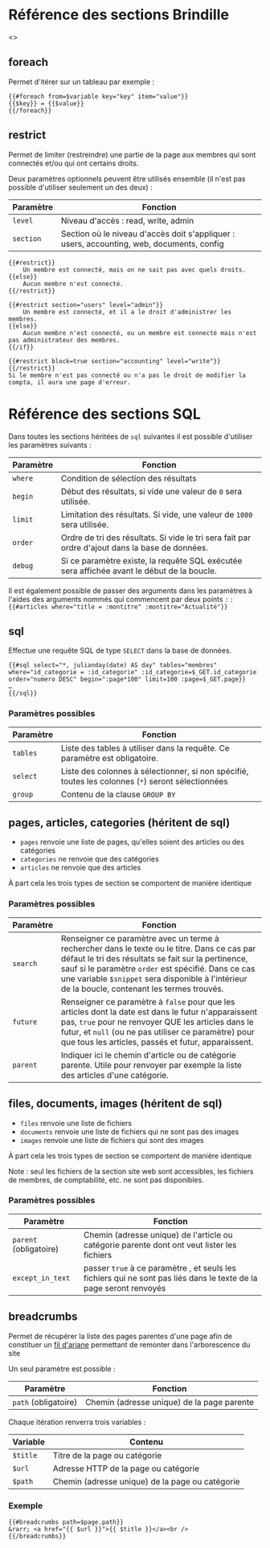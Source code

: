 # Référence des sections Brindille

<<toc aside>>

## foreach

Permet d'itérer sur un tableau par exemple :

```
{{#foreach from=$variable key="key" item="value"}}
{{$key}} = {{$value}}
{{/foreach}}
```

## restrict

Permet de limiter (restreindre) une partie de la page aux membres qui sont connectés et/ou qui ont certains droits.

Deux paramètres optionnels peuvent être utilisés ensemble (il n'est pas possible d'utiliser seulement un des deux) :

| Paramètre | Fonction |
| - | - |
| `level` | Niveau d'accès : read, write, admin |
| `section` | Section où le niveau d'accès doit s'appliquer : users, accounting, web, documents, config |

```
{{#restrict}}
	Un membre est connecté, mais on ne sait pas avec quels droits.
{{else}}
	Aucun membre n'est connecté.
{{/restrict}}
```

```
{{#restrict section="users" level="admin"}}
	Un membre est connecté, et il a le droit d'administrer les membres.
{{else}}
	Aucun membre n'est connecté, ou un membre est connecté mais n'est pas administrateur des membres.
{{/if}}
```

```
{{#restrict block=true section="accounting" level="write"}}
{{/restrict}}
Si le membre n'est pas connecté ou n'a pas le droit de modifier la compta, il aura une page d'erreur.
```

# Référence des sections SQL

Dans toutes les sections héritées de `sql` suivantes il est possible d'utiliser les paramètres suivants :

| Paramètre | Fonction |
| - | - |
| `where` | Condition de sélection des résultats |
| `begin` | Début des résultats, si vide une valeur de `0` sera utilisée. |
| `limit` | Limitation des résultats. Si vide, une valeur de `1000` sera utilisée. |
| `order` | Ordre de tri des résultats. Si vide le tri sera fait par ordre d'ajout dans la base de données. |
| `debug` | Si ce paramètre existe, la requête SQL exécutée sera affichée avant le début de la boucle. |

Il est également possible de passer des arguments dans les paramètres à l'aides des arguments nommés qui commencent par deux points `:` : `{{#articles where="title = :montitre" :montitre="Actualité"}}`

## sql

Effectue une requête SQL de type `SELECT` dans la base de données.

```
{{#sql select="*, julianday(date) AS day" tables="membres" where="id_categorie = :id_categorie" :id_categorie=$_GET.id_categorie order="numero DESC" begin=":page*100" limit=100 :page=$_GET.page}}
…
{{/sql}}
```

### Paramètres possibles

| Paramètre | Fonction |
| - | - |
| `tables` | Liste des tables à utiliser dans la requête. Ce paramètre est obligatoire. |
| `select` | Liste des colonnes à sélectionner, si non spécifié, toutes les colonnes (`*`) seront sélectionnées |
| `group` | Contenu de la clause `GROUP BY` |

## pages, articles, categories (héritent de sql)

* `pages` renvoie une liste de pages, qu'elles soient des articles ou des catégories
* `categories` ne renvoie que des catégories
* `articles` ne renvoie que des articles

À part cela les trois types de section se comportent de manière identique

### Paramètres possibles

| Paramètre | Fonction |
| - | - |
| `search` | Renseigner ce paramètre avec un terme à rechercher dans le texte ou le titre. Dans ce cas par défaut le tri des résultats se fait sur la pertinence, sauf si le paramètre `order` est spécifié. Dans ce cas une variable `$snippet` sera disponible à l'intérieur de la boucle, contenant les termes trouvés. |
| `future` | Renseigner ce paramètre à `false` pour que les articles dont la date est dans le futur n'apparaissent pas, `true` pour ne renvoyer QUE les articles dans le futur, et `null` (ou ne pas utiliser ce paramètre) pour que tous les articles, passés et futur, apparaissent. |
| `parent` | Indiquer ici le chemin d'article ou de catégorie parente. Utile pour renvoyer par exemple la liste des articles d'une catégorie. |

## files, documents, images (héritent de sql)

* `files` renvoie une liste de fichiers
* `documents` renvoie une liste de fichiers qui ne sont pas des images
* `images` renvoie une liste de fichiers qui sont des images

À part cela les trois types de section se comportent de manière identique

Note : seul les fichiers de la section site web sont accessibles, les fichiers de membres, de comptabilité, etc. ne sont pas disponibles.

### Paramètres possibles

| Paramètre | Fonction |
| - | - |
| `parent` (obligatoire) | Chemin (adresse unique) de l'article ou catégorie parente dont ont veut lister les fichiers |
| `except_in_text` | passer `true` à ce paramètre , et seuls les fichiers qui ne sont pas liés dans le texte de la page seront renvoyés |

## breadcrumbs

Permet de récupérer la liste des pages parentes d'une page afin de constituer un [fil d'ariane](https://fr.wikipedia.org/wiki/Fil_d'Ariane_(ergonomie)) permettant de remonter dans l'arborescence du site

Un seul paramètre est possible :

| Paramètre | Fonction |
| - | - |
| `path` (obligatoire) | Chemin (adresse unique) de la page parente |

Chaque itération renverra trois variables :

| Variable | Contenu |
| - | - |
| `$title` | Titre de la page ou catégorie |
| `$url` | Adresse HTTP de la page ou catégorie |
| `$path` | Chemin (adresse unique) de la page ou catégorie |

### Exemple

```
{{#breadcrumbs path=$page.path}}
&rarr; <a href="{{ $url }}">{{ $title }}</a><br />
{{/breadcrumbs}}
```
